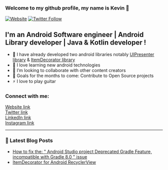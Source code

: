 ### Welcome to my github profile, my name is Kevin 👋 

[![Website](https://img.shields.io/badge/germainkevinbusiness-website-brightgreen)](https://realgermainkevin.web.app/)
[![Twitter Follow](https://img.shields.io/badge/Follow%20%40kevincodes__-120%20Twitter%20followers-blue)](https://twitter.com/intent/follow?original_referer=https%3A%2F%2Fgithub.com%2Fgermainkevinbusiness&screen_name=kevincodes_)

## I'm  an Android Software engineer | Android Library developer | Java & Kotlin developer !

- 🔭 I have already developed two android libraries notably [UIPresenter library](https://github.com/germainkevinbusiness/UIPresenter) & [ItemDecorator library](https://github.com/kevingermainbusiness/ItemDecorator)
- 🌱 I love learning new android technologies
- 👯 I’m looking to collaborate with other content creators
- 🥅 Goals for the months to come: Contribute to Open Source projects
- ⚡ I love to play guitar

### Connect with me:

[Website link](https://realgermainkevin.web.app/) <br />
[Twitter link](https://twitter.com/kevincodes_) <br />
[LinkedIn link](https://www.linkedin.com/in/gkevincodes/) <br />
[Instagram link](https://www.instagram.com/kevincodes_/) <br />

---

### 📕 Latest Blog Posts

<!-- BLOG-POST-LIST:START -->
- [How to fix the: " Android Studio project Deprecated Gradle Feature, incompatible with Gradle 8.0 " issue](https://germainkevin.hashnode.dev/android-studio-deprecated-gradle-feature-for-gradle-8-dot-0-fix)
- [ItemDecorator for Android RecyclerView](https://germainkevin.hashnode.dev/itemdecorator-for-android-recyclerview)
<!-- BLOG-POST-LIST:END -->
